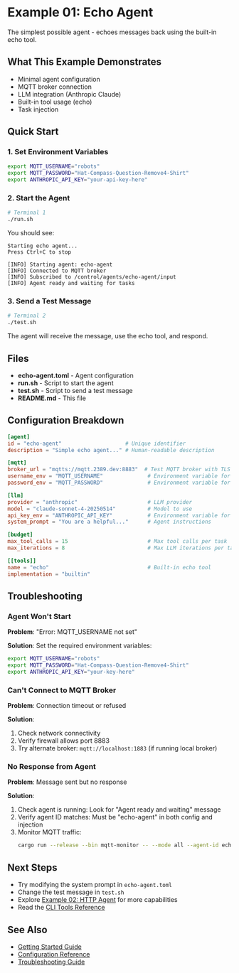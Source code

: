 # Example 01: Echo Agent

The simplest possible agent - echoes messages back using the built-in echo tool.

## What This Example Demonstrates

- Minimal agent configuration
- MQTT broker connection
- LLM integration (Anthropic Claude)
- Built-in tool usage (echo)
- Task injection

## Quick Start

### 1. Set Environment Variables

```bash
export MQTT_USERNAME="robots"
export MQTT_PASSWORD="Hat-Compass-Question-Remove4-Shirt"
export ANTHROPIC_API_KEY="your-api-key-here"
```

### 2. Start the Agent

```bash
# Terminal 1
./run.sh
```

You should see:
```
Starting echo agent...
Press Ctrl+C to stop

[INFO] Starting agent: echo-agent
[INFO] Connected to MQTT broker
[INFO] Subscribed to /control/agents/echo-agent/input
[INFO] Agent ready and waiting for tasks
```

### 3. Send a Test Message

```bash
# Terminal 2
./test.sh
```

The agent will receive the message, use the echo tool, and respond.

## Files

- **echo-agent.toml** - Agent configuration
- **run.sh** - Script to start the agent
- **test.sh** - Script to send a test message
- **README.md** - This file

## Configuration Breakdown

```toml
[agent]
id = "echo-agent"                    # Unique identifier
description = "Simple echo agent..." # Human-readable description

[mqtt]
broker_url = "mqtts://mqtt.2389.dev:8883"  # Test MQTT broker with TLS
username_env = "MQTT_USERNAME"              # Environment variable for username
password_env = "MQTT_PASSWORD"              # Environment variable for password

[llm]
provider = "anthropic"                      # LLM provider
model = "claude-sonnet-4-20250514"          # Model to use
api_key_env = "ANTHROPIC_API_KEY"           # Environment variable for API key
system_prompt = "You are a helpful..."      # Agent instructions

[budget]
max_tool_calls = 15                         # Max tool calls per task
max_iterations = 8                          # Max LLM iterations per task

[[tools]]
name = "echo"                               # Built-in echo tool
implementation = "builtin"
```

## Troubleshooting

### Agent Won't Start

**Problem**: "Error: MQTT_USERNAME not set"

**Solution**: Set the required environment variables:
```bash
export MQTT_USERNAME="robots"
export MQTT_PASSWORD="Hat-Compass-Question-Remove4-Shirt"
export ANTHROPIC_API_KEY="your-key-here"
```

### Can't Connect to MQTT Broker

**Problem**: Connection timeout or refused

**Solution**:
1. Check network connectivity
2. Verify firewall allows port 8883
3. Try alternate broker: `mqtt://localhost:1883` (if running local broker)

### No Response from Agent

**Problem**: Message sent but no response

**Solution**:
1. Check agent is running: Look for "Agent ready and waiting" message
2. Verify agent ID matches: Must be "echo-agent" in both config and injection
3. Monitor MQTT traffic:
   ```bash
   cargo run --release --bin mqtt-monitor -- --mode all --agent-id echo-agent
   ```

## Next Steps

- Try modifying the system prompt in `echo-agent.toml`
- Change the test message in `test.sh`
- Explore [Example 02: HTTP Agent](../02-http-agent/) for more capabilities
- Read the [CLI Tools Reference](../../docs/CLI_TOOLS.md)

## See Also

- [Getting Started Guide](../../docs/GETTING_STARTED.md)
- [Configuration Reference](../../docs/CONFIGURATION_REFERENCE.md)
- [Troubleshooting Guide](../../docs/TROUBLESHOOTING.md)